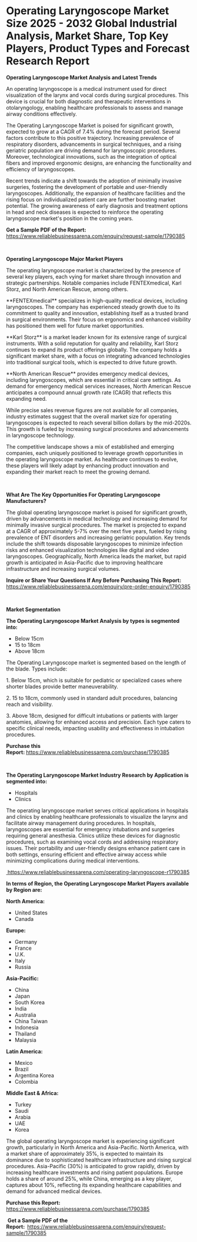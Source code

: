 <p><h1>Operating Laryngoscope Market Size 2025 - 2032 Global Industrial Analysis, Market Share, Top Key Players, Product Types and Forecast Research Report</h1></p><p><strong>Operating Laryngoscope Market Analysis and Latest Trends</strong></p>
<p><p>An operating laryngoscope is a medical instrument used for direct visualization of the larynx and vocal cords during surgical procedures. This device is crucial for both diagnostic and therapeutic interventions in otolaryngology, enabling healthcare professionals to assess and manage airway conditions effectively.</p><p>The Operating Laryngoscope Market is poised for significant growth, expected to grow at a CAGR of 7.4% during the forecast period. Several factors contribute to this positive trajectory. Increasing prevalence of respiratory disorders, advancements in surgical techniques, and a rising geriatric population are driving demand for laryngoscopic procedures. Moreover, technological innovations, such as the integration of optical fibers and improved ergonomic designs, are enhancing the functionality and efficiency of laryngoscopes.</p><p>Recent trends indicate a shift towards the adoption of minimally invasive surgeries, fostering the development of portable and user-friendly laryngoscopes. Additionally, the expansion of healthcare facilities and the rising focus on individualized patient care are further boosting market potential. The growing awareness of early diagnosis and treatment options in head and neck diseases is expected to reinforce the operating laryngoscope market's position in the coming years.</p></p>
<p><strong>Get a Sample PDF of the Report:&nbsp;</strong> <a href="https://www.reliablebusinessarena.com/enquiry/request-sample/1790385?utm_campaign=2175&utm_medium=2&utm_source=Github&utm_content=ia&utm_term=13042025&utm_id=operating-laryngoscope">https://www.reliablebusinessarena.com/enquiry/request-sample/1790385</a></p>
<p>&nbsp;</p>
<p><strong>Operating Laryngoscope Major Market Players</strong></p>
<p><p>The operating laryngoscope market is characterized by the presence of several key players, each vying for market share through innovation and strategic partnerships. Notable companies include FENTEXmedical, Karl Storz, and North American Rescue, among others.</p><p>**FENTEXmedical** specializes in high-quality medical devices, including laryngoscopes. The company has experienced steady growth due to its commitment to quality and innovation, establishing itself as a trusted brand in surgical environments. Their focus on ergonomics and enhanced visibility has positioned them well for future market opportunities.</p><p>**Karl Storz** is a market leader known for its extensive range of surgical instruments. With a solid reputation for quality and reliability, Karl Storz continues to expand its product offerings globally. The company holds a significant market share, with a focus on integrating advanced technologies into traditional surgical tools, which is expected to drive future growth.</p><p>**North American Rescue** provides emergency medical devices, including laryngoscopes, which are essential in critical care settings. As demand for emergency medical services increases, North American Rescue anticipates a compound annual growth rate (CAGR) that reflects this expanding need.</p><p>While precise sales revenue figures are not available for all companies, industry estimates suggest that the overall market size for operating laryngoscopes is expected to reach several billion dollars by the mid-2020s. This growth is fueled by increasing surgical procedures and advancements in laryngoscope technology.</p><p>The competitive landscape shows a mix of established and emerging companies, each uniquely positioned to leverage growth opportunities in the operating laryngoscope market. As healthcare continues to evolve, these players will likely adapt by enhancing product innovation and expanding their market reach to meet the growing demand.</p></p>
<p>&nbsp;</p>
<p><strong>What Are The Key Opportunities For Operating Laryngoscope Manufacturers?</strong></p>
<p><p>The global operating laryngoscope market is poised for significant growth, driven by advancements in medical technology and increasing demand for minimally invasive surgical procedures. The market is projected to expand at a CAGR of approximately 5-7% over the next five years, fueled by rising prevalence of ENT disorders and increasing geriatric population. Key trends include the shift towards disposable laryngoscopes to minimize infection risks and enhanced visualization technologies like digital and video laryngoscopes. Geographically, North America leads the market, but rapid growth is anticipated in Asia-Pacific due to improving healthcare infrastructure and increasing surgical volumes.</p></p>
<p><strong>Inquire or Share Your Questions If Any Before Purchasing This Report:</strong> <a href="https://www.reliablebusinessarena.com/enquiry/pre-order-enquiry/1790385?utm_campaign=2175&utm_medium=2&utm_source=Github&utm_content=ia&utm_term=13042025&utm_id=operating-laryngoscope">https://www.reliablebusinessarena.com/enquiry/pre-order-enquiry/1790385</a></p>
<p>&nbsp;</p>
<p><strong>Market Segmentation</strong></p>
<p><strong>The Operating Laryngoscope Market Analysis by types is segmented into:</strong></p>
<p><ul><li>Below 15cm</li><li>15 to 18cm</li><li>Above 18cm</li></ul></p>
<p><p>The Operating Laryngoscope market is segmented based on the length of the blade. Types include: </p><p>1. Below 15cm, which is suitable for pediatric or specialized cases where shorter blades provide better maneuverability.</p><p>2. 15 to 18cm, commonly used in standard adult procedures, balancing reach and visibility.</p><p>3. Above 18cm, designed for difficult intubations or patients with larger anatomies, allowing for enhanced access and precision. Each type caters to specific clinical needs, impacting usability and effectiveness in intubation procedures.</p></p>
<p><strong>Purchase this Report:&nbsp;</strong><a href="https://www.reliablebusinessarena.com/purchase/1790385?utm_campaign=2175&utm_medium=2&utm_source=Github&utm_content=ia&utm_term=13042025&utm_id=operating-laryngoscope">https://www.reliablebusinessarena.com/purchase/1790385</a></p>
<p>&nbsp;</p>
<p><strong>The Operating Laryngoscope Market Industry Research by Application is segmented into:</strong></p>
<p><ul><li>Hospitals</li><li>Clinics</li></ul></p>
<p><p>The operating laryngoscope market serves critical applications in hospitals and clinics by enabling healthcare professionals to visualize the larynx and facilitate airway management during procedures. In hospitals, laryngoscopes are essential for emergency intubations and surgeries requiring general anesthesia. Clinics utilize these devices for diagnostic procedures, such as examining vocal cords and addressing respiratory issues. Their portability and user-friendly designs enhance patient care in both settings, ensuring efficient and effective airway access while minimizing complications during medical interventions.</p></p>
<p><a href="https://www.reliablebusinessarena.com/operating-laryngoscope-r1790385?utm_campaign=2175&utm_medium=2&utm_source=Github&utm_content=ia&utm_term=13042025&utm_id=operating-laryngoscope">&nbsp;https://www.reliablebusinessarena.com/operating-laryngoscope-r1790385</a></p>
<p><strong>In terms of Region, the Operating Laryngoscope Market Players available by Region are:</strong></p>
<p>
    <p> <strong> North America: </strong>
        <ul>
            <li>United States</li>
            <li>Canada</li>
        </ul>
        </p> 
    <p> <strong> Europe: </strong>
        <ul>
            <li>Germany</li>
            <li>France</li>
            <li>U.K.</li>
            <li>Italy</li>
            <li>Russia</li>
        </ul>
        </p> 
    <p> <strong> Asia-Pacific: </strong>
        <ul>
            <li>China</li>
            <li>Japan</li>
            <li>South Korea</li>
            <li>India</li>
            <li>Australia</li>
            <li>China Taiwan</li>
            <li>Indonesia</li>
            <li>Thailand</li>
            <li>Malaysia</li>
        </ul>
        </p> 
    <p> <strong> Latin America: </strong>
        <ul>
            <li>Mexico</li>
            <li>Brazil</li>
            <li>Argentina Korea</li>
            <li>Colombia</li>
        </ul>
        </p> 
    <p> <strong> Middle East & Africa: </strong>
        <ul>
            <li>Turkey</li>
            <li>Saudi</li>
            <li>Arabia</li>
            <li>UAE</li>
            <li>Korea</li>
        </ul>
    </p>
    </p>
<p><p>The global operating laryngoscope market is experiencing significant growth, particularly in North America and Asia-Pacific. North America, with a market share of approximately 35%, is expected to maintain its dominance due to sophisticated healthcare infrastructure and rising surgical procedures. Asia-Pacific (30%) is anticipated to grow rapidly, driven by increasing healthcare investments and rising patient populations. Europe holds a share of around 25%, while China, emerging as a key player, captures about 10%, reflecting its expanding healthcare capabilities and demand for advanced medical devices.</p></p>
<p><strong>Purchase this Report: </strong><a href="https://www.reliablebusinessarena.com/purchase/1790385?utm_campaign=2175&utm_medium=2&utm_source=Github&utm_content=ia&utm_term=13042025&utm_id=operating-laryngoscope">https://www.reliablebusinessarena.com/purchase/1790385</a></p>
<p>&nbsp;<strong>Get a Sample PDF of the Report:&nbsp;&nbsp;</strong><a href="https://www.reliablebusinessarena.com/enquiry/request-sample/1790385?utm_campaign=2175&utm_medium=2&utm_source=Github&utm_content=ia&utm_term=13042025&utm_id=operating-laryngoscope">https://www.reliablebusinessarena.com/enquiry/request-sample/1790385</a></p>
<p><strong></strong></p>
<p><p></p><p></p><p></p></p>
